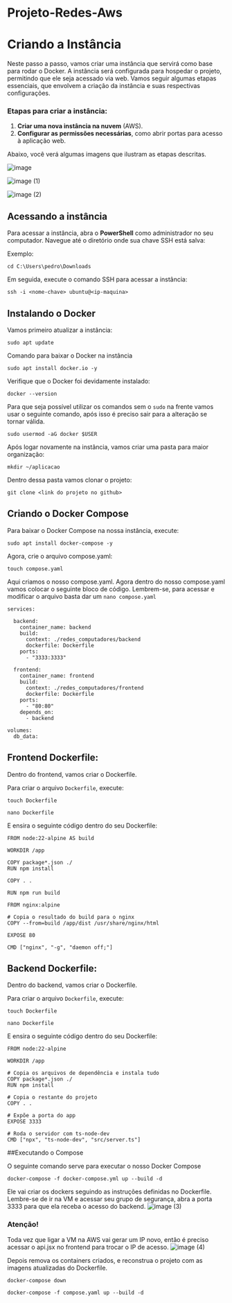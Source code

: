 # Projeto-Redes-Aws


# Criando a Instância
Neste passo a passo, vamos criar uma instância que servirá como base para rodar o Docker. A instância será configurada para hospedar o projeto, permitindo que ele seja acessado via web. Vamos seguir algumas etapas essenciais, que envolvem a criação da instância e suas respectivas configurações. 

### Etapas para criar a instância:

1. **Criar uma nova instância na nuvem** (AWS).
2. **Configurar as permissões necessárias**, como abrir portas para acesso à aplicação web.

Abaixo, você verá algumas imagens que ilustram as etapas descritas.


![image](https://github.com/user-attachments/assets/e5dfec1b-4880-4db9-802d-055a9e1f14d0)


![image (1)](https://github.com/user-attachments/assets/cbd3a795-aaf9-480a-8413-631eb379fc6a)


![image (2)](https://github.com/user-attachments/assets/b7575507-e874-4068-a66d-3b25b058622b)

## Acessando a instância

Para acessar a instância, abra o **PowerShell** como administrador no seu computador. Navegue até o diretório onde sua chave SSH está salva:

Exemplo: 

    cd C:\Users\pedro\Downloads
Em seguida, execute o comando SSH para acessar a instância:

```
ssh -i <nome-chave> ubuntu@<ip-maquina>
```

## Instalando o Docker

Vamos primeiro atualizar a instância:
```
sudo apt update
```
Comando para baixar o Docker na instância

```
sudo apt install docker.io -y
```
Verifique que o Docker foi devidamente instalado:
```
docker --version
```
Para que seja possível utilizar os comandos sem o `sudo` na frente vamos usar o seguinte comando, após isso é preciso sair para a alteração se tornar válida.

```
sudo usermod -aG docker $USER
```
Após logar novamente na instãncia, vamos criar uma pasta para maior organização:
```
mkdir ~/aplicacao
```
Dentro dessa pasta vamos clonar o projeto:
```
git clone <link do projeto no github>
```
## Criando o Docker Compose

Para baixar o Docker Compose na nossa instância, execute:

```
sudo apt install docker-compose -y
```
Agora, crie o arquivo compose.yaml:
```
touch compose.yaml

```
Aqui criamos o nosso compose.yaml. Agora dentro do nosso compose.yaml vamos colocar o seguinte bloco de código. Lembrem-se, para acessar e modificar o arquivo basta dar um `nano compose.yaml`

```
services:

  backend:
    container_name: backend
    build:
      context: ./redes_computadores/backend
      dockerfile: Dockerfile
    ports:
      - "3333:3333"

  frontend:
    container_name: frontend
    build:
      context: ./redes_computadores/frontend
      dockerfile: Dockerfile
    ports:
      - "80:80"
    depends_on:
      - backend

volumes:
  db_data:

```

## Frontend Dockerfile:

Dentro do frontend, vamos criar o Dockerfile. 

Para criar o arquivo `Dockerfile`, execute:

```
touch Dockerfile
```
```
nano Dockerfile
```
E ensira o seguinte código dentro do seu Dockerfile:
```
FROM node:22-alpine AS build

WORKDIR /app

COPY package*.json ./
RUN npm install

COPY . .

RUN npm run build

FROM nginx:alpine

# Copia o resultado do build para o nginx
COPY --from=build /app/dist /usr/share/nginx/html

EXPOSE 80

CMD ["nginx", "-g", "daemon off;"]

```

## Backend Dockerfile:

Dentro do backend, vamos criar o Dockerfile. 

Para criar o arquivo `Dockerfile`, execute:

```
touch Dockerfile
```
```
nano Dockerfile
```
E ensira o seguinte código dentro do seu Dockerfile:

```
FROM node:22-alpine

WORKDIR /app

# Copia os arquivos de dependência e instala tudo
COPY package*.json ./
RUN npm install

# Copia o restante do projeto
COPY . .

# Expõe a porta do app
EXPOSE 3333

# Roda o servidor com ts-node-dev
CMD ["npx", "ts-node-dev", "src/server.ts"]

```

##Executando o Compose

O seguinte comando serve para executar o nosso Docker Compose
```
docker-compose -f docker-compose.yml up --build -d
```

Ele vai criar os dockers seguindo as instruções definidas no Dockerfile. Lembre-se de ir na VM e acessar seu grupo de segurança, abra a porta 3333 para que ela receba o acesso do backend.
![image (3)](https://github.com/user-attachments/assets/887dfbfb-a894-413d-8c89-21666bc41d1e)

### Atenção! 
Toda vez que ligar a VM na AWS vai gerar um IP novo, então é preciso acessar o api.jsx no frontend para trocar o IP de acesso.
![image (4)](https://github.com/user-attachments/assets/3cb6f425-184f-4b2c-9a4e-3ca0ea571d92)

Depois remova os containers criados, e reconstrua o projeto com as imagens atualizadas do Dockerfile. 
```
docker-compose down
```

```
docker-compose -f compose.yaml up --build -d
```






